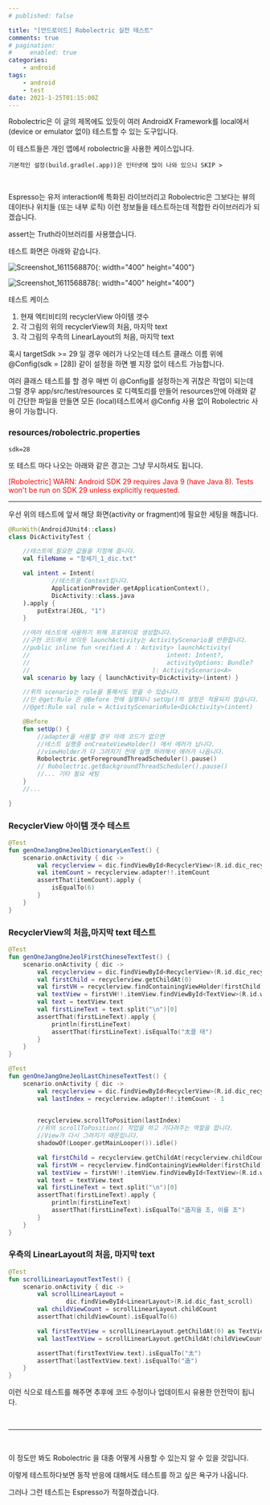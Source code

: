 ```yaml
---
# published: false

title: "[안드로이드] Robolectric 실전 테스트"
comments: true
# pagination:
#     enabled: true
categories:
    - android
tags:
    - android
    - test
date: 2021-1-25T01:15:00Z
---
```


Robolectric은 이 글의 제목에도 있듯이 여러 AndroidX Framework를 local에서(device or emulator 없이) 테스트할 수 있는 도구입니다.

이 테스트들은 개인 앱에서 robolectric을 사용한 케이스입니다.
<br>
    
    기본적인 설정(build.gradle(.app))은 인터넷에 많이 나와 있으니 SKIP >

<br>

Espresso는 유저 interaction에 특화된 라이브러리고 Robolectric은 그보다는 뷰의 데이터나 위치들 (또는 내부 로직) 이런 정보들을 테스트하는데 적합한 라이브러리가 되겠습니다.

assert는 Truth라이브러리를 사용했습니다.

테스트 화면은 아래와 같습니다.


![Screenshot_1611568870](https://user-images.githubusercontent.com/55625423/105690823-cb1a2a00-5f3f-11eb-9cac-fb51e4f1bb98.png){: width="400" height="400"}


![Screenshot_1611568878](https://user-images.githubusercontent.com/55625423/105690826-cc4b5700-5f3f-11eb-8ef3-a2fe2ef58a20.png){: width="400" height="400"}

테스트 케이스
1. 현재 엑티비티의 recyclerView 아이템 갯수
2. 각 그림의 위의 recyclerView의 처음, 마지막 text
3. 각 그림의 우측의 LinearLayout의 처음, 마지막 text




혹시 targetSdk >= 29 일 경우 에러가 나오는데 테스트 클래스 이름 위에 @Config(sdk = [28]) 같이 설정을 하면 별 지장 없이 테스트 가능합니다.

여러 클래스 테스트를 할 경우 매번 이 @Config를 설정하는게 귀찮은 작업이 되는데 그럴 경우 app/src/test/resources 로 디렉토리를 만들어 resources안에 아래와 같이 간단한 파일을 만들면 모든 (local)테스트에서 @Config 사용 없이 Robolectric 사용이 가능합니다.

### resources/robolectric.properties

    sdk=28



또 테스트 마다 나오는 아래와 같은 경고는 그냥 무시하셔도 됩니다.

<span style="color:red">
    [Robolectric] WARN: Android SDK 29 requires Java 9 (have Java 8). Tests won't be run on SDK 29 unless explicitly requested.
</span>

___

우선 위의 테스트에 앞서 해당 화면(activity or fragment)에 필요한 세팅을 해줍니다.
```kotlin
@RunWith(AndroidJUnit4::class)
class DicActivityTest {

    //테스트에 필요한 값들을 지정해 줍니다.
    val fileName = "창세기_1_dic.txt"

    val intent = Intent(
            //테스트용 Context입니다.
            ApplicationProvider.getApplicationContext(),
            DicActivity::class.java
    ).apply {
        putExtra(JEOL, "1")
    }

    //여러 테스트에 사용하기 위해 프로퍼티로 생성합니다.
    //구현 코드에서 보이듯 launchActivity는 ActivityScenario를 반환합니다.
    //public inline fun <reified A : Activity> launchActivity(
    //                                      intent: Intent?,
    //                                      activityOptions: Bundle?
    //                                  ): ActivityScenario<A>
    val scenario by lazy { launchActivity<DicActivity>(intent) }

    //위의 scenario는 rule을 통해서도 얻을 수 있습니다.
    //단 @get:Rule 은 @Before 전에 실행되니 setUp()의 설정은 적용되지 않습니다.
    //@get:Rule val rule = ActivityScenarioRule<DicActivity>(intent)

    @Before
    fun setUp() {
        //adapter을 사용할 경우 아래 코드가 없으면 
        //테스트 실행중 onCreateViewHolder() 에서 에러가 납니다.
        //viewHolder가 다 그려지기 전에 실행 하려해서 에러가 나옵니다.
        Robolectric.getForegroundThreadScheduler().pause()
        // Robolectric.getBackgroundThreadScheduler().pause()
        //... 기타 필요 세팅
    }
    //...

}
```


### RecyclerView 아이템 갯수 테스트
```kotlin
@Test
fun genOneJangOneJeolDictionaryLenTest() {
    scenario.onActivity { dic ->
        val recyclerview = dic.findViewById<RecyclerView>(R.id.dic_recycler)
        val itemCount = recyclerview.adapter!!.itemCount
        assertThat(itemCount).apply {
            isEqualTo(6)
        }
    }
}
```

### RecyclerView의 처음,마지막 text 테스트
```kotlin
@Test
fun genOneJangOneJeolFirstChineseTextTest() {
    scenario.onActivity { dic ->
        val recyclerview = dic.findViewById<RecyclerView>(R.id.dic_recyclerView)
        val firstChild = recyclerview.getChildAt(0)
        val firstVH = recyclerview.findContainingViewHolder(firstChild)
        val textView = firstVH!!.itemView.findViewById<TextView>(R.id.words)
        val text = textView.text
        val firstLineText = text.split("\n")[0]
        assertThat(firstLineText).apply {
            println(firstLineText)
            assertThat(firstLineText).isEqualTo("太클 태")
        }
    }
}

@Test
fun genOneJangOneJeolLastChineseTextTest() {
    scenario.onActivity { dic ->
        val recyclerview = dic.findViewById<RecyclerView>(R.id.dic_recycler)
        val lastIndex = recyclerview.adapter!!.itemCount - 1

        
        recyclerview.scrollToPosition(lastIndex)
        //위의 scrollToPosition() 작업을 하고 기다려주는 역할을 합니다.
        //View가 다시 그려지기 때문입니다.
        shadowOf(Looper.getMainLooper()).idle()

        val firstChild = recyclerview.getChildAt(recyclerview.childCount - 1)
        val firstVH = recyclerview.findContainingViewHolder(firstChild)
        val textView = firstVH!!.itemView.findViewById<TextView>(R.id.words)
        val text = textView.text
        val firstLineText = text.split("\n")[0]
        assertThat(firstLineText).apply {
            println(firstLineText)
            assertThat(firstLineText).isEqualTo("造지을 조, 이를 조")
        }
    }
}
```

### 우측의 LinearLayout의 처음, 마지막 text
```kotlin
@Test
fun scrollLinearLayoutTextTest() {
    scenario.onActivity { dic ->
        val scrollLinearLayout = 
                dic.findViewById<LinearLayout>(R.id.dic_fast_scroll)
        val childViewCount = scrollLinearLayout.childCount
        assertThat(childViewCount).isEqualTo(6)

        val firstTextView = scrollLinearLayout.getChildAt(0) as TextView
        val lastTextView = scrollLinearLayout.getChildAt(childViewCount - 1) as TextView

        assertThat(firstTextView.text).isEqualTo("太")
        assertThat(lastTextView.text).isEqualTo("造")
    }
}
```


이런 식으로 테스트를 해주면 추후에 코드 수정이나 업데이트시 유용한 안전막이 됩니다.

<br>

____

<br>

이 정도만 봐도 Robolectric 을 대충 어떻게 사용할 수 있는지 알 수 있을 것입니다.

이렇게 테스트하다보면 동작 반응에 대해서도 테스트를 하고 싶은 욕구가 나옵니다.

그러나 그런 테스트는 Espresso가 적절하겠습니다.


















